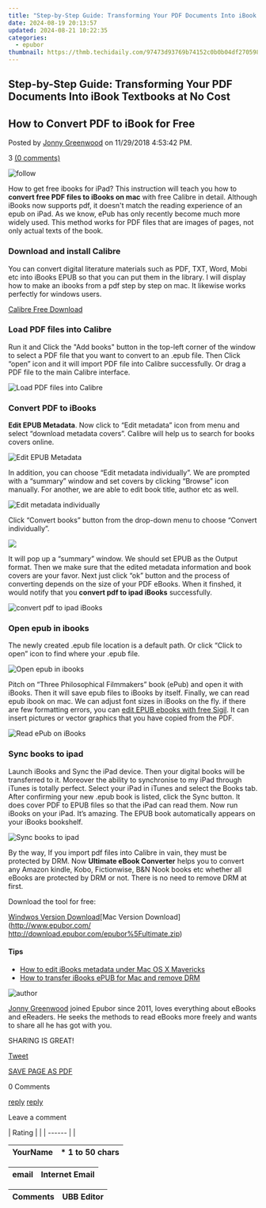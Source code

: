 ```yaml
---
title: "Step-by-Step Guide: Transforming Your PDF Documents Into iBook Textbooks at No Cost"
date: 2024-08-19 20:13:57
updated: 2024-08-21 10:22:35
categories:
  - epubor
thumbnail: https://thmb.techidaily.com/97473d93769b74152c0b0b04df270598f5aded17925dea70fd12d869a1bbc744.jpg
---
```


## Step-by-Step Guide: Transforming Your PDF Documents Into iBook Textbooks at No Cost

## How to Convert PDF to iBook for Free

Posted by [Jonny Greenwood](https://plus.google.com/u/0/+JonnyGreenwood999) on 11/29/2018 4:53:42 PM.

3 [(0 comments)](http://www.epubor.com/#comment-area) 



![follow](http://www.epubor.com/images/follow.png)

How to get free ibooks for iPad? This instruction will teach you how to **convert free PDF files to iBooks on mac** with free Calibre in detail. Although iBooks now supports pdf, it doesn't match the reading experience of an epub on iPad. As we know, ePub has only recently become much more widely used. This method works for PDF files that are images of pages, not only actual texts of the book.

### Download and install Calibre

You can convert digital literature materials such as PDF, TXT, Word, Mobi etc into iBooks EPUB so that you can put them in the library. I will display how to make an ibooks from a pdf step by step on mac. It likewise works perfectly for windows users.

[Calibre Free Download](http://calibre-ebook.com/download)

### Load PDF files into Calibre

Run it and Click the "Add books" button in the top-left corner of the window to select a PDF file that you want to convert to an .epub file. Then Click “open” icon and it will import PDF file into Calibre successfully. Or drag a PDF file to the main Calibre interface.

![Load PDF files into Calibre](http://www.epubor.com/images/uppic/Load-PDF-Files-into-Calibre.jpg)

### Convert PDF to iBooks

**Edit EPUB Metadata**. Now click to “Edit metadata” icon from menu and select “download metadata covers”. Calibre will help us to search for books covers online.

![Edit EPUB Metadata](http://www.epubor.com/images/uppic/Edit-EPUB-Metadata.jpg)

In addition, you can choose “Edit metadata individually”. We are prompted with a “summary” window and set covers by clicking “Browse” icon manually. For another, we are able to edit book title, author etc as well.

![Edit metadata individually](http://www.epubor.com/images/uppic/Edit-metadata-individually.jpg)

Click “Convert books” button from the drop-down menu to choose “Convert individually”.

![](http://www.epubor.com/images/uppic/Convert-individually.jpg)

It will pop up a “summary” window. We should set EPUB as the Output format. Then we make sure that the edited metadata information and book covers are your favor. Next just click “ok” button and the process of converting depends on the size of your PDF eBooks. When it finshed, it would notify that you **convert pdf to ipad iBooks** successfully.

![convert pdf to ipad iBooks](http://www.epubor.com/images/uppic/convert-pdf-to-ipad-iBooks.jpg)

### Open epub in ibooks

The newly created .epub file location is a default path. Or click “Click to open” icon to find where your .epub file.

![Open epub in ibooks](http://www.epubor.com/images/uppic/Open-epub-in-ibooks.jpg)

Pitch on “Three Philosophical Filmmakers” book (ePub) and open it with iBooks. Then it will save epub files to iBooks by itself. Finally, we can read epub ibook on mac. We can adjust font sizes in iBooks on the fly. if there are few formatting errors, you can [edit EPUB ebooks with free Sigil](https://tools.techidaily.com/epubor/products/). It can insert pictures or vector graphics that you have copied from the PDF.

![Read ePub on iBooks](http://www.epubor.com/images/uppic/Read-epub-on-iBooks.jpg)

### Sync books to ipad

Launch iBooks and Sync the iPad device. Then your digital books will be transferred to it. Moreover the ability to synchronise to my iPad through iTunes is totally perfect. Select your iPad in iTunes and select the Books tab. After confirming your new .epub book is listed, click the Sync button. It does cover PDF to EPUB files so that the iPad can read them. Now run iBooks on your iPad. It’s amazing. The EPUB book automatically appears on your iBooks bookshelf.

![Sync books to ipad](http://www.epubor.com/images/uppic/Sync-books-to-ipad.jpg)

By the way, If you import pdf files into Calibre in vain, they must be protected by DRM. Now **Ultimate eBook Converter** helps you to convert any Amazon kindle, Kobo, Fictionwise, B&N Nook books etc whether all eBooks are protected by DRM or not. There is no need to remove DRM at first.

Download the tool for free:

[Windwos Version Download](https://tools.techidaily.com/epubor/ultimate/)[Mac Version Download](http://www.epubor.com/
http://download.epubor.com/epubor%5Fultimate.zip)

#### Tips

* [How to edit iBooks metadata under Mac OS X Mavericks](https://tools.techidaily.com/epubor/products/)
* [How to transfer iBooks ePUB for Mac and remove DRM](https://tools.techidaily.com/epubor/products/)

![author](http://www.epubor.com/images/uppic/jonny.png)

[Jonny Greenwood](https://plus.google.com/u/0/+JonnyGreenwood999) joined Epubor since 2011, loves everything about eBooks and eReaders. He seeks the methods to read eBooks more freely and wants to share all he has got with you.

SHARING IS GREAT!

[Tweet](https://twitter.com/share) 

[SAVE PAGE AS PDF](https://tools.techidaily.com/epubor/products/) 



0 Comments

[reply](https://tools.techidaily.com/epubor/products/) [reply](https://tools.techidaily.com/epubor/products/) 

Leave a comment

| Rating |  |
| ------ |  |

| YourName | \*  1 to 50 chars |
| -------- | ----------------- |

| email | Internet Email |
| ----- | -------------- |

| Comments | UBB Editor |
| -------- | ---------- |

<ins class="adsbygoogle"
     style="display:block"
     data-ad-format="autorelaxed"
     data-ad-client="ca-pub-7571918770474297"
     data-ad-slot="1223367746"></ins>



<ins class="adsbygoogle"
     style="display:block"
     data-ad-client="ca-pub-7571918770474297"
     data-ad-slot="8358498916"
     data-ad-format="auto"
     data-full-width-responsive="true"></ins>
